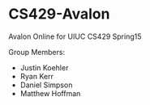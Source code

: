 # CS429-Avalon
Avalon Online for UIUC CS429 Spring15

Group Members:

- Justin Koehler
- Ryan Kerr
- Daniel Simpson
- Matthew Hoffman